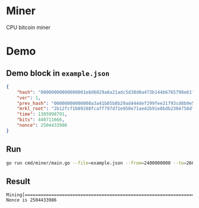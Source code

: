 Miner
==============
CPU bitcoin miner

# Demo

## Demo block in `example.json`

```json
{
    "hash": "00000000000000001e8d6829a8a21adc5d38d0a473b144b6765798e61f98bd1d",
    "ver": 1,
    "prev_hash": "00000000000008a3a41b85b8b29ad444def299fee21793cd8b9e567eab02cd81",
    "mrkl_root": "2b12fcf1b09288fcaff797d71e950e71ae42b91e8bdb2304758dfcffc2b620e3",
    "time": 1305998791,
    "bits": 440711666,
    "nonce": 2504433986
}
```

## Run

```sh
go run cmd/miner/main.go --file=example.json --from=2400000000 --to=2600000000
```


## Result

```
Mining[====================================================================================================>100%
Nonce is 2504433986  
```
